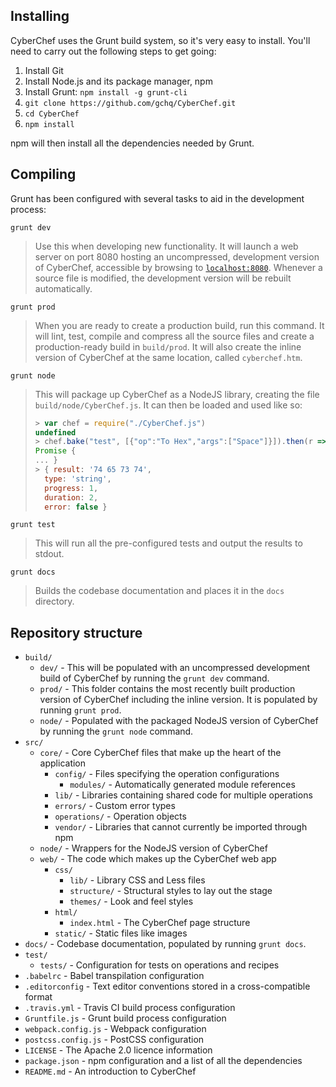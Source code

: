 ## Installing

CyberChef uses the Grunt build system, so it's very easy to install. You'll need to carry out the following steps to get going:

 1. Install Git
 2. Install Node.js and its package manager, npm
 3. Install Grunt: `npm install -g grunt-cli`
 4. `git clone https://github.com/gchq/CyberChef.git`
 5. `cd CyberChef`
 6. `npm install`

npm will then install all the dependencies needed by Grunt.


## Compiling

Grunt has been configured with several tasks to aid in the development process:


```
grunt dev
```
> Use this when developing new functionality. It will launch a web server on port 8080 hosting an uncompressed, development version of CyberChef, accessible by browsing to [`localhost:8080`](http://localhost:8080). Whenever a source file is modified, the development version will be rebuilt automatically.


```
grunt prod
```
> When you are ready to create a production build, run this command. It will lint, test, compile and compress all the source files and create a production-ready build in `build/prod`. It will also create the inline version of CyberChef at the same location, called `cyberchef.htm`.


```
grunt node
```
> This will package up CyberChef as a NodeJS library, creating the file `build/node/CyberChef.js`. It can then be loaded and used like so:
> ```javascript
> > var chef = require("./CyberChef.js")
> undefined
> > chef.bake("test", [{"op":"To Hex","args":["Space"]}]).then(r => { console.log(r) })
> Promise {
> ... }
> > { result: '74 65 73 74',
>   type: 'string',
>   progress: 1,
>   duration: 2,
>   error: false }
> ```


```
grunt test
```
> This will run all the pre-configured tests and output the results to stdout.


```
grunt docs
```    
> Builds the codebase documentation and places it in the `docs` directory.


## Repository structure

 - `build/`
     - `dev/` - This will be populated with an uncompressed development build of CyberChef by running the `grunt dev` command.
     - `prod/` - This folder contains the most recently built production version of CyberChef including the inline version. It is populated by running `grunt prod`.
     - `node/` - Populated with the packaged NodeJS version of CyberChef by running the `grunt node` command.
 - `src/`
     - `core/` - Core CyberChef files that make up the heart of the application
         - `config/` - Files specifying the operation configurations
             - `modules/` - Automatically generated module references
         - `lib/` - Libraries containing shared code for multiple operations
         - `errors/` - Custom error types
         - `operations/` - Operation objects
         - `vendor/` - Libraries that cannot currently be imported through npm
     - `node/` - Wrappers for the NodeJS version of CyberChef
     - `web/` - The code which makes up the CyberChef web app
         - `css/`
             - `lib/` - Library CSS and Less files
             - `structure/` - Structural styles to lay out the stage
             - `themes/` - Look and feel styles
         - `html/`
             - `index.html` - The CyberChef page structure
         - `static/` - Static files like images
 - `docs/` - Codebase documentation, populated by running `grunt docs`.
 - `test/`
     - `tests/` - Configuration for tests on operations and recipes
 - `.babelrc` - Babel transpilation configuration
 - `.editorconfig` - Text editor conventions stored in a cross-compatible format
 - `.travis.yml` - Travis CI build process configuration
 - `Gruntfile.js` - Grunt build process configuration
 - `webpack.config.js` - Webpack configuration
 - `postcss.config.js` - PostCSS configuration
 - `LICENSE` - The Apache 2.0 licence information
 - `package.json` - npm configuration and a list of all the dependencies
 - `README.md` - An introduction to CyberChef